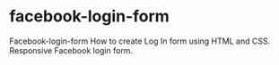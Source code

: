 # facebook-login-form
Facebook-login-form How to create Log In form using HTML and CSS. Responsive Facebook login form.
